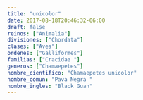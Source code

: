 ```yaml
---
title: "unicolor"
date: 2017-08-18T20:46:32-06:00
draft: false
reinos: ["Animalia"]
divisiones: ["Chordata"]
clases: ["Aves"]
ordenes: ["Galliformes"]
familias: ["Cracidae "]
generos: ["Chamaepetes"]
nombre_cientifico: "Chamaepetes unicolor"
nombre_comun: "Pava Negra "
nombre_ingles: "Black Guan"
---
```

